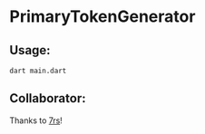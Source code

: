 # PrimaryTokenGenerator
## Usage: 
`dart main.dart`

## Collaborator:
Thanks to [7rs](!https://github.com/7rs/line4py/blob/master/line4py/token.py)!
